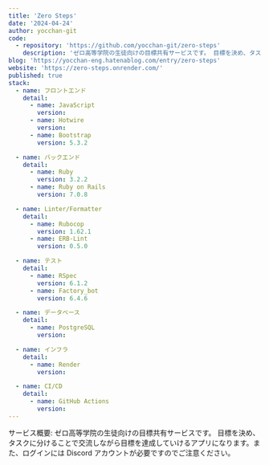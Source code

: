 ```yaml
---
title: 'Zero Steps'
date: '2024-04-24'
author: yocchan-git
code:
  - repository: 'https://github.com/yocchan-git/zero-steps'
    description: 'ゼロ高等学院の生徒向けの目標共有サービスです。 目標を決め、タスクに分けることで交流しながら目標を達成していけるアプリになります。また、ログインにはDiscordアカウントが必要ですのでご注意ください。'
blog: 'https://yocchan-eng.hatenablog.com/entry/zero-steps'
website: 'https://zero-steps.onrender.com/'
published: true
stack:
  - name: フロントエンド
    detail:
      - name: JavaScript
        version:
      - name: Hotwire
        version:
      - name: Bootstrap
        version: 5.3.2

  - name: バックエンド
    detail:
      - name: Ruby
        version: 3.2.2
      - name: Ruby on Rails
        version: 7.0.8

  - name: Linter/Formatter
    detail:
      - name: Rubocop
        version: 1.62.1
      - name: ERB-Lint
        version: 0.5.0

  - name: テスト
    detail:
      - name: RSpec
        version: 6.1.2
      - name: Factory_bot
        version: 6.4.6

  - name: データベース
    detail:
      - name: PostgreSQL
        version:

  - name: インフラ
    detail:
      - name: Render
        version:

  - name: CI/CD
    detail:
      - name: GitHub Actions
        version:
---
```


サービス概要: ゼロ高等学院の生徒向けの目標共有サービスです。 目標を決め、タスクに分けることで交流しながら目標を達成していけるアプリになります。また、ログインには Discord アカウントが必要ですのでご注意ください。
